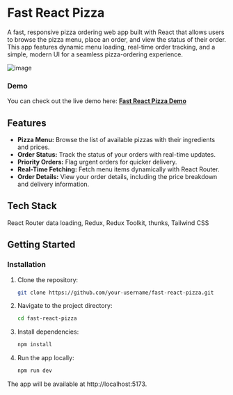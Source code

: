 # Fast React Pizza
A fast, responsive pizza ordering web app built with React that allows users to browse the pizza menu, place an order, and view the status of their order. This app features dynamic menu loading, real-time order tracking, and a simple, modern UI for a seamless pizza-ordering experience.

![image](https://github.com/user-attachments/assets/6c64d930-7a02-47ec-b074-c994bc71eebc)

### Demo
You can check out the live demo here: [**Fast React Pizza Demo**](https://fast-react-pizza-ebon-theta.vercel.app/)

## Features
- **Pizza Menu:** Browse the list of available pizzas with their ingredients and prices.
- **Order Status:** Track the status of your orders with real-time updates.
- **Priority Orders:** Flag urgent orders for quicker delivery.
- **Real-Time Fetching:** Fetch menu items dynamically with React Router.
- **Order Details:** View your order details, including the price breakdown and delivery information.

## Tech Stack
React Router data loading, Redux, Redux Toolkit, thunks, Tailwind CSS

## Getting Started
### Installation
1. Clone the repository:
   ```bash
   git clone https://github.com/your-username/fast-react-pizza.git
2. Navigate to the project directory:
   ```bash
   cd fast-react-pizza
3. Install dependencies:
   ```bash
   npm install
4. Run the app locally:
   ```bash
   npm run dev

The app will be available at http://localhost:5173.
